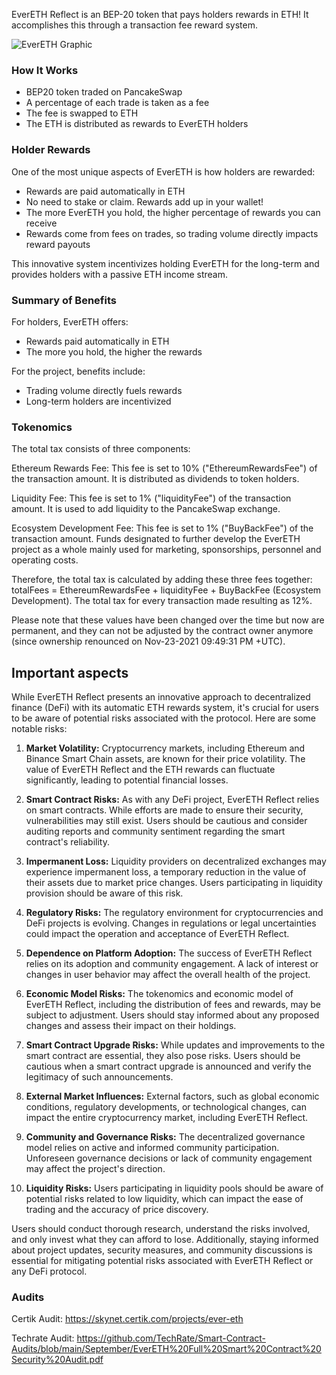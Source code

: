 EverETH Reflect is an BEP-20 token that pays holders rewards in ETH! It accomplishes this through a transaction fee reward system.

![EverETH Graphic](/assets/reflect.gif)

### How It Works

- BEP20 token traded on PancakeSwap
- A percentage of each trade is taken as a fee 
- The fee is swapped to ETH
- The ETH is distributed as rewards to EverETH holders 

### Holder Rewards

One of the most unique aspects of EverETH is how holders are rewarded:

- Rewards are paid automatically in ETH
- No need to stake or claim. Rewards add up in your wallet!
- The more EverETH you hold, the higher percentage of rewards you can receive
- Rewards come from fees on trades, so trading volume directly impacts reward payouts

This innovative system incentivizes holding EverETH for the long-term and provides holders with a passive ETH income stream.

### Summary of Benefits

For holders, EverETH offers:

- Rewards paid automatically in ETH
- The more you hold, the higher the rewards

For the project, benefits include:

- Trading volume directly fuels rewards  
- Long-term holders are incentivized 

### Tokenomics

The total tax consists of three components:

Ethereum Rewards Fee: This fee is set to 10% ("EthereumRewardsFee") of the transaction amount. It is distributed as dividends to token holders.

Liquidity Fee: This fee is set to 1% ("liquidityFee") of the transaction amount. It is used to add liquidity to the PancakeSwap exchange.

Ecosystem Development Fee: This fee is set to 1% ("BuyBackFee") of the transaction amount. Funds designated to further develop the EverETH project as a whole mainly used for marketing, sponsorships, personnel and operating costs.

Therefore, the total tax is calculated by adding these three fees together: totalFees = EthereumRewardsFee + liquidityFee + BuyBackFee (Ecosystem Development). The total tax for every transaction made resulting as 12%.

Please note that these values have been changed over the time but now are permanent, and they can not be adjusted by the contract owner anymore (since ownership renounced on Nov-23-2021 09:49:31 PM +UTC).

## Important aspects

While EverETH Reflect presents an innovative approach to decentralized finance (DeFi) with its automatic ETH rewards system, it's crucial for users to be aware of potential risks associated with the protocol. Here are some notable risks:

1. **Market Volatility:** Cryptocurrency markets, including Ethereum and Binance Smart Chain assets, are known for their price volatility. The value of EverETH Reflect and the ETH rewards can fluctuate significantly, leading to potential financial losses.

2. **Smart Contract Risks:** As with any DeFi project, EverETH Reflect relies on smart contracts. While efforts are made to ensure their security, vulnerabilities may still exist. Users should be cautious and consider auditing reports and community sentiment regarding the smart contract's reliability.

3. **Impermanent Loss:** Liquidity providers on decentralized exchanges may experience impermanent loss, a temporary reduction in the value of their assets due to market price changes. Users participating in liquidity provision should be aware of this risk.

4. **Regulatory Risks:** The regulatory environment for cryptocurrencies and DeFi projects is evolving. Changes in regulations or legal uncertainties could impact the operation and acceptance of EverETH Reflect.

5. **Dependence on Platform Adoption:** The success of EverETH Reflect relies on its adoption and community engagement. A lack of interest or changes in user behavior may affect the overall health of the project.

6. **Economic Model Risks:** The tokenomics and economic model of EverETH Reflect, including the distribution of fees and rewards, may be subject to adjustment. Users should stay informed about any proposed changes and assess their impact on their holdings.

7. **Smart Contract Upgrade Risks:** While updates and improvements to the smart contract are essential, they also pose risks. Users should be cautious when a smart contract upgrade is announced and verify the legitimacy of such announcements.

8. **External Market Influences:** External factors, such as global economic conditions, regulatory developments, or technological changes, can impact the entire cryptocurrency market, including EverETH Reflect.

9. **Community and Governance Risks:** The decentralized governance model relies on active and informed community participation. Unforeseen governance decisions or lack of community engagement may affect the project's direction.

10. **Liquidity Risks:** Users participating in liquidity pools should be aware of potential risks related to low liquidity, which can impact the ease of trading and the accuracy of price discovery.

Users should conduct thorough research, understand the risks involved, and only invest what they can afford to lose. Additionally, staying informed about project updates, security measures, and community discussions is essential for mitigating potential risks associated with EverETH Reflect or any DeFi protocol.


### Audits

Certik Audit: https://skynet.certik.com/projects/ever-eth

Techrate Audit: https://github.com/TechRate/Smart-Contract-Audits/blob/main/September/EverETH%20Full%20Smart%20Contract%20Security%20Audit.pdf
